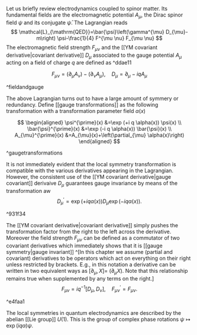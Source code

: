 
Let us briefly review electrodynamics coupled to spinor matter. Its fundamental fields are the electromagnetic potential $A_{\mu}$, the Dirac spinor field $\psi$ and its conjugate $\bar{\psi}$. The Lagrangian reads
$$
\mathcal{L}_{\mathrm{QED}}=\bar{\psi}\left(\gamma^{\mu} D_{\mu}-m\right) \psi-\frac{1}{4} F^{\mu \nu} F_{\mu \nu}
$$
The electromagnetic field strength $F_{\mu \nu}$ and the [[YM covariant derivative|covariant derivative]] $D_{\mu}$ associated to the gauge potential $A_{\mu}$ acting on a field of charge $q$ are defined as ^ddae11

$$
F_{\mu \nu}=\left(\partial_{\mu} A_{\nu}\right)-\left(\partial_{\nu} A_{\mu}\right), \quad D_{\mu}=\partial_{\mu}-i q A_{\mu}
$$

^fieldandgauge

The above Lagrangian turns out to have a large amount of symmery or redundancy. Define  [[gauge transformations]] as the following transformation with a transformation parameter field $\alpha(x)$

$$
\begin{aligned}
\psi^{\prime}(x) &=\exp (+i q \alpha(x)) \psi(x) \\
\bar{\psi}^{\prime}(x) &=\exp (-i q \alpha(x)) \bar{\psi}(x) \\
A_{\mu}^{\prime}(x) &=A_{\mu}(x)+\left(\partial_{\mu} \alpha(x)\right)
\end{aligned}
$$

^gaugetransformations

It is not immediately evident that the local symmetry transformation is compatible with the various derivatives appearing in the Lagrangian. However, the consistent use of the [[YM covariant derivative|gauge covariant]] derivaive $D_{\mu}$ guarantees gauge invariance by means of the transformation aw
$$
D_{\mu}^{\prime}=\exp (+i q \alpha(x)) D_{\mu} \exp (-i q \alpha(x)) .
$$

^931f34

The [[YM covariant derivative|covariant derivative]] simply pushes the transformation factor from the right to the left across the derivative. Moreover the field strength $F_{\mu v}$ can be defined as a commutator of two covariant derivatives which immediately shows that it is [[gauge symmetry|gauge invariant]] ^[In this chapter we assume (partial and covariant) derivatives to be operators which act on everything on their right unless restricted by brackets. E.g., in this notation a derivative can be written in two equivalent ways as $\left[\partial_{\mu}, X\right]=$ $\left(\partial_{\mu} X\right) .$ Note that this relationship remains true when supplemented by any terms on the right.]
$$
F_{\mu v}=i q^{-1}\left[D_{\mu}, D_{\nu}\right], \quad F_{\mu \nu}^{\prime}=F_{\mu \nu} .
$$

^e4faa1

The local symmetries in quantum electrodynamics are described by the abelian [[Lie group]] $U(1)$. This is the group of complex phase rotations $\psi \mapsto \exp (i q \alpha) \psi$.
